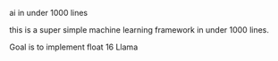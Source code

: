 ai in under 1000 lines

this is a super simple machine learning framework in under 1000 lines.

Goal is to implement float 16 Llama
